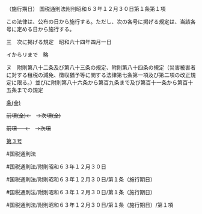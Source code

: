 （施行期日）
国税通則法附則昭和６３年１２月３０日第１条第１項

この法律は、公布の日から施行する。ただし、次の各号に掲げる規定は、当該各号に定める日から施行する。

三　次に掲げる規定　昭和六十四年四月一日

イからリまで　略

ヌ　附則第八十二条及び第八十三条の規定、附則第八十四条の規定（災害被害者に対する租税の減免、徴収猶予等に関する法律第七条第一項及び第二項の改正規定に限る。）並びに附則第八十六条から第百九条まで及び第百十一条から第百十五条までの規定

[条(全)](国税通則法＿＿＿＿附則昭和６３年１２月３０日第１条_.md)

~~前項(全)←~~　~~→次項(全)~~

~~前項 　 ←~~　~~→次項~~

[第３号](国税通則法＿＿＿＿附則昭和６３年１２月３０日第１条第１項第３号.md)  

#国税通則法

#国税通則法/附則昭和６３年１２月３０日

#国税通則法/附則昭和６３年１２月３０日/第１条（施行期日）

#国税通則法/附則昭和６３年１２月３０日/第１条（施行期日）

#国税通則法/附則昭和６３年１２月３０日/第１条（施行期日）/第１項

